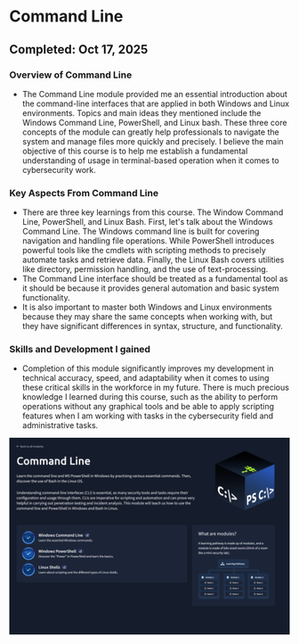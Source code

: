 # Command Line 

## Completed: Oct 17, 2025

### Overview of Command Line
- The Command Line module provided me an essential introduction about the command-line interfaces that are applied in both Windows and Linux environments. Topics and main ideas they mentioned include the Windows Command Line, PowerShell, and Linux bash. These three core concepts of the module can greatly help professionals to navigate the system and manage files more quickly and precisely. I believe the main objective of this course is to help me establish a fundamental understanding of usage in terminal-based operation when it comes to cybersecurity work.

### Key Aspects From Command Line
- There are three key learnings from this course. The Window Command Line, PowerShell, and Linux Bash. First, let's talk about the Windows Command Line. The Windows command line is built for covering navigation and handling file operations. While PowerShell introduces powerful tools like the cmdlets with scripting methods to precisely automate tasks and retrieve data. Finally, the Linux Bash covers utilities like directory, permission handling, and the use of text-processing.
- The Command Line interface should be treated as a fundamental tool as it should be because it provides general automation and basic system functionality.
- It is also important to master both Windows and Linux environments because they may share the same concepts when working with, but they have significant differences in syntax, structure, and functionality.

### Skills and Development I gained
- Completion of this module significantly improves my development in technical accuracy, speed, and adaptability when it comes to using these critical skills in the workforce in my future. There is much precious knowledge I learned during this course, such as the ability to perform operations without any graphical tools and be able to apply scripting features when I am working with tasks in the cybersecurity field and administrative tasks.

![Completion of Command Line in Try Hack Me](Screenshot/Command_Line.png)
